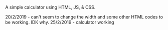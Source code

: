 A simple calculator using HTML, JS, & CSS.

20/2/2019 - can't seem to change the width and some other HTML codes to be working. IDK why.
25/2/2019 - calculator working

